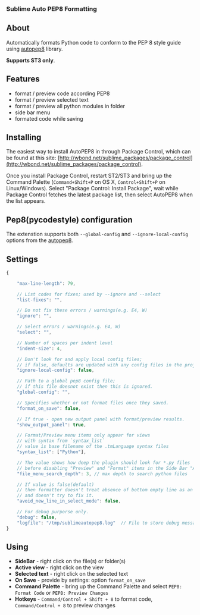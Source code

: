 ### Sublime Auto PEP8 Formatting

## About
Automatically formats Python code to conform to the PEP 8 style guide using [autopep8](https://github.com/hhatto/autopep8) library.

**Supports ST3 only**.

## Features
+ format / preview code according PEP8
+ format / preview selected text
+ format / preview all python modules in folder
+ side bar menu
+ formated code while saving

## Installing
The easiest way to install AutoPEP8 in through Package Control,
which can be found at this site: [http://wbond.net/sublime_packages/package_control](http://wbond.net/sublime_packages/package_control).

Once you install Package Control, restart ST2/ST3 and bring up the Command Palette (`Command+Shift+P` on OS X, `Control+Shift+P` on Linux/Windows). Select "Package Control: Install Package", wait while Package Control fetches the latest package list, then select AutoPEP8 when the list appears.

## Pep8(pycodestyle) configuration
The extenstion supports both `--global-config` and `--ignore-local-config` options from the [autopep8](https://github.com/hhatto/autopep8).


## Settings
```javascript
{

    "max-line-length": 79,

    // List codes for fixes; used by --ignore and --select
    "list-fixes": "",

    // Do not fix these errors / warnings(e.g. E4, W)
    "ignore": "",

    // Select errors / warnings(e.g. E4, W)
    "select": "",

    // Number of spaces per indent level
    "indent-size": 4,

    // Don't look for and apply local config files;
    // if false, defaults are updated with any config files in the project's root directory.
    "ignore-local-config": false,

    // Path to a global pep8 config file;
    // if this file doesnot exist then this is ignored.
    "global-config": "",

    // Specifies whether or not format files once they saved.
    "format_on_save": false,

    // If true - open new output panel with format/preview results.
    "show_output_panel": true,

    // Format/Preview menu items only appear for views
    // with syntax from `syntax_list`
    // value is base filename of the .tmLanguage syntax files
    "syntax_list": ["Python"],

    // The value shows how deep the plugin should look for *.py files
    // before disabling "Preview" and "Format" items in the Side Bar "AutoPep8" Context Menu.
    "file_menu_search_depth": 3, // max depth to search python files

    // If value is false(default)
    // then formatter doesn't treat absence of bottom empty line as an error
    // and doesn't try to fix it.
    "avoid_new_line_in_select_mode": false,

    // For debug purporse only.
    "debug": false,
    "logfile": "/tmp/sublimeautopep8.log"  // File to store debug messages.
}
```

## Using

+ **SideBar** - right click on the file(s) or folder(s)
+ **Active view** - right click on the view
+ **Selected text** - right click on the selected text
+ **On Save** - provide by settings: option `format_on_save`
+ **Command Palette** - bring up the Command Palette and select `PEP8: Format Code` or `PEP8: Preview Changes`
+ **Hotkeys** - `Command/Control + Shift + 8` to format code, `Command/Control + 8` to preview changes
